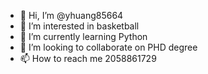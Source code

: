 - 👋 Hi, I’m @yhuang85664
- 👀 I’m interested in basketball
- 🌱 I’m currently learning Python
- 💞️ I’m looking to collaborate on PHD degree
- 📫 How to reach me 2058861729

<!---
yhuang85664/yhuang85664 is a ✨ special ✨ repository because its `README.md` (this file) appears on your GitHub profile.
You can click the Preview link to take a look at your changes.
--->

